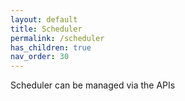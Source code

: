 ```yaml
---
layout: default
title: Scheduler
permalink: /scheduler
has_children: true
nav_order: 30
---
```


Scheduler can be managed via the APIs